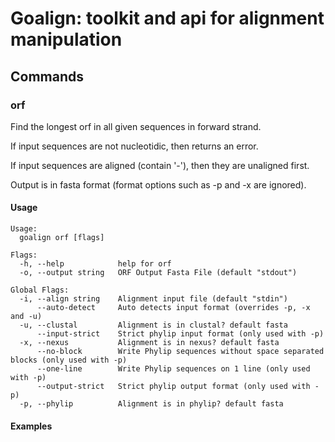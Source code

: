 # Goalign: toolkit and api for alignment manipulation

## Commands

### orf
Find the longest orf in all given sequences in forward strand.

If input sequences are not nucleotidic, then returns an error.

If input sequences are aligned (contain '-'), then they are unaligned first.

Output is in fasta format (format options such as -p and -x are ignored).

#### Usage
```
Usage:
  goalign orf [flags]

Flags:
  -h, --help            help for orf
  -o, --output string   ORF Output Fasta File (default "stdout")

Global Flags:
  -i, --align string    Alignment input file (default "stdin")
      --auto-detect     Auto detects input format (overrides -p, -x and -u)
  -u, --clustal         Alignment is in clustal? default fasta
      --input-strict    Strict phylip input format (only used with -p)
  -x, --nexus           Alignment is in nexus? default fasta
      --no-block        Write Phylip sequences without space separated blocks (only used with -p)
      --one-line        Write Phylip sequences on 1 line (only used with -p)
      --output-strict   Strict phylip output format (only used with -p)
  -p, --phylip          Alignment is in phylip? default fasta
```

#### Examples

